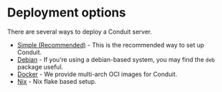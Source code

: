 # Deployment options

There are several ways to deploy a Conduit server.

- [Simple (Recommended)](deploying/simple.md) - This is the recommended way to set up Conduit.
- [Debian](deploying/debian.md) - If you're using a debian-based system, you may find the `deb` package useful.
- [Docker](deploying/docker.md) - We provide multi-arch OCI images for Conduit.
- [Nix](deploying/nix.md) - Nix flake based setup.
